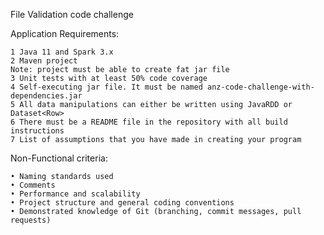 File Validation code challenge

Application Requirements:

    1 Java 11 and Spark 3.x
    2 Maven project
    Note: project must be able to create fat jar file
    3 Unit tests with at least 50% code coverage
    4 Self-executing jar file. It must be named anz-code-challenge-with-dependencies.jar
    5 All data manipulations can either be written using JavaRDD or Dataset<Row>
    6 There must be a README file in the repository with all build instructions
    7 List of assumptions that you have made in creating your program

Non-Functional criteria:

    • Naming standards used
    • Comments
    • Performance and scalability
    • Project structure and general coding conventions
    • Demonstrated knowledge of Git (branching, commit messages, pull requests)